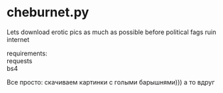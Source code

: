 # cheburnet.py
Lets download erotic pics as much as possible before political fags ruin internet   

requirements:  
requests    
bs4  

Все просто: скачиваем картинки с голыми барышнями))) а то вдруг  
